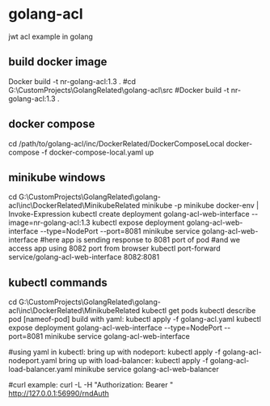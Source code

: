 # golang-acl
jwt acl example in golang

## build docker image
Docker build -t nr-golang-acl:1.3 .
#cd G:\CustomProjects\GolangRelated\golang-acl\src
#Docker build -t nr-golang-acl:1.3 .

## docker compose
cd /path/to/golang-acl/inc/DockerRelated/DockerComposeLocal
docker-compose -f docker-compose-local.yaml up

## minikube windows
cd G:\CustomProjects\GolangRelated\golang-acl\inc\DockerRelated\MinikubeRelated
minikube -p minikube docker-env | Invoke-Expression
kubectl create deployment golang-acl-web-interface --image=nr-golang-acl:1.3
kubectl expose deployment golang-acl-web-interface --type=NodePort --port=8081
minikube service golang-acl-web-interface
#here app is sending response to 8081 port of pod
#and we access app using 8082 port from browser
kubectl port-forward service/golang-acl-web-interface 8082:8081

## kubectl commands
cd G:\CustomProjects\GolangRelated\golang-acl\inc\DockerRelated\MinikubeRelated
kubectl get pods
kubectl describe pod [nameof-pod]
build with yaml: kubectl apply -f golang-acl.yaml
kubectl expose deployment golang-acl-web-interface --type=NodePort --port=8081
minikube service golang-acl-web-interface

#using yaml in kubectl:
bring up with nodeport: kubectl apply -f golang-acl-nodeport.yaml
bring up with load-balancer: kubectl apply -f golang-acl-load-balancer.yaml
minikube service golang-acl-web-balancer

#curl example:
curl -L -H "Authorization: Bearer <token>" http://127.0.0.1:56990/rndAuth
